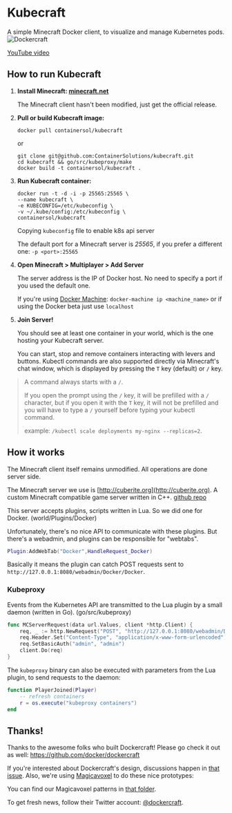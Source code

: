 # Kubecraft

A simple Minecraft Docker client, to visualize and manage Kubernetes pods.
![Dockercraft](https://github.com/docker/dockercraft/raw/master/docs/img/logo.png?raw=true)

[YouTube video](https://youtu.be/A4qwsSEldHE)

## How to run Kubecraft

1. **Install Minecraft: [minecraft.net](https://minecraft.net)**

	The Minecraft client hasn't been modified, just get the official release.

2. **Pull or build Kubecraft image:**

	```
	docker pull containersol/kubecraft
	```
	or

	```
	git clone git@github.com:ContainerSolutions/kubecraft.git
	cd kubecraft && go/src/kubeproxy/make
	docker build -t containersol/kubecraft .
	```
3. **Run Kubecraft container:**

	```
	docker run -t -d -i -p 25565:25565 \
	--name kubecraft \
	-e KUBECONFIG=/etc/kubeconfig \
	-v ~/.kube/config:/etc/kubeconfig \
	containersol/kubecraft
	```

	Copying `kubeconfig` file to enable k8s api server

	The default port for a Minecraft server is *25565*, if you prefer a different one: `-p <port>:25565`

4. **Open Minecraft > Multiplayer > Add Server**

	The server address is the IP of Docker host. No need to specify a port if you used the default one.

	If you're using [Docker Machine](https://docs.docker.com/machine/install-machine/): `docker-machine ip <machine_name>` or if using the Docker beta just use `localhost`

5. **Join Server!**

	You should see at least one container in your world, which is the one hosting your Kubecraft server.

	You can start, stop and remove containers interacting with levers and buttons. Kubectl commands are also supported directly via Minecraft's chat window, which is displayed by pressing the `T` key (default) or `/` key.

> A command always starts with a `/`.
>
> If you open the prompt using the `/` key, it will be prefilled with a `/` character, but if you open it with the `T` key, it will not be prefilled and you will have to type a `/` yourself before typing your kubectl command.
>
> example: `/kubectl scale deployments my-nginx --replicas=2`.

## How it works

The Minecraft client itself remains unmodified. All operations are done server side.

The Minecraft server we use is [http://cuberite.org](http://cuberite.org). A custom Minecraft compatible game server written in C++. [github repo](https://github.com/cuberite/cuberite)

This server accepts plugins, scripts written in Lua. So we did one for Docker. (world/Plugins/Docker)

Unfortunately, there's no nice API to communicate with these plugins. But there's a webadmin, and plugins can be responsible for "webtabs".

```lua
Plugin:AddWebTab("Docker",HandleRequest_Docker)
```

Basically it means the plugin can catch POST requests sent to `http://127.0.0.1:8080/webadmin/Docker/Docker`.

### Kubeproxy

Events from the Kubernetes API are transmitted to the Lua plugin by a small daemon (written in Go). (go/src/kubeproxy)

```go
func MCServerRequest(data url.Values, client *http.Client) {
	req, _ := http.NewRequest("POST", "http://127.0.0.1:8080/webadmin/Docker/Docker", strings.NewReader(data.Encode()))
	req.Header.Set("Content-Type", "application/x-www-form-urlencoded")
	req.SetBasicAuth("admin", "admin")
	client.Do(req)
}
```

The `kubeproxy` binary can also be executed with parameters from the Lua plugin, to send requests to the daemon:

```lua
function PlayerJoined(Player)
	-- refresh containers
	r = os.execute("kubeproxy containers")
end
```
## Thanks!

Thanks to the awesome folks who built Dockercraft! Please go check it out as well: https://github.com/docker/dockercraft

If you're interested about Dockercraft's design, discussions happen in [that issue](https://github.com/docker/dockercraft/issues/19).
Also, we're using [Magicavoxel](https://voxel.codeplex.com) to do these nice prototypes:

You can find our Magicavoxel patterns in [that folder](![Dockercraft](https://github.com/docker/dockercraft/tree/master/docs/magicavoxel)).

To get fresh news, follow their Twitter account: [@dockercraft](https://twitter.com/dockercraft).
